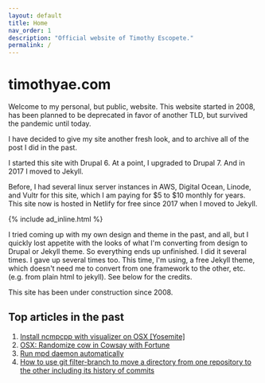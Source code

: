 ```yaml
---
layout: default
title: Home
nav_order: 1
description: "Official website of Timothy Escopete."
permalink: /
---
```


# timothyae.com

Welcome to my personal, but public, website. This website  started in 2008, has been planned to be deprecated in favor of another TLD, but survived the pandemic until today.

I have decided to give my site another fresh look, and to archive all of the post I did in the past.

I started this site with Drupal 6. At a point, I upgraded to Drupal 7. And in 2017 I moved to Jekyll.

Before, I had several linux server instances in AWS, Digital Ocean, Linode, and Vultr for this site, which I am paying for $5 to $10 monthly for years. This site now is hosted in Netlify for free since 2017 when I moved to Jekyll.

{% include ad_inline.html %}

I tried coming up with my own design and theme in the past, and all, but I quickly lost appetite with the looks of what I'm converting from design to Drupal or Jekyll theme. So everything ends up unfinished. I did it several times. I gave up several times too. This time, I'm using, a free Jekyll theme, which doesn't need me to convert from one framework to the other, etc. (e.g. from plain html to jekyll). See below for the credits.

This site has been under construction since 2008.

## Top articles in the past 

1. [Install ncmpcpp with visualizer on OSX [Yosemite]](/article/install-ncmpcpp-with-visualizer-on-osx-yosemite) 
2. [OSX: Randomize cow in Cowsay with Fortune](/article/osx-randomize-cow-in-cowsay-with-fortune)
3. [Run mpd daemon automatically](/article/run-mpd-daemon-automatically)
4. [How to use git filter-branch to move a directory from one repository to the other including its history of commits](/article/git-filter-branch-to-move-directory-and-its-commits-across-repositories)
